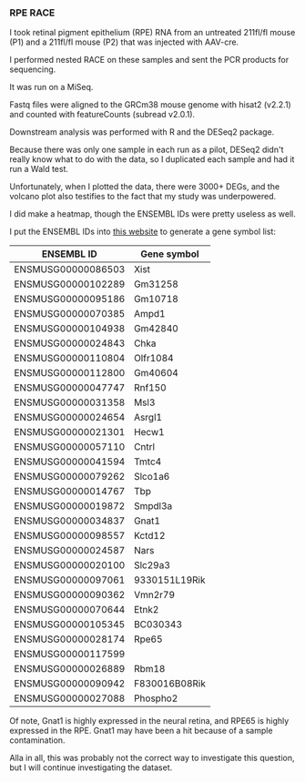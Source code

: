 ### RPE RACE

I took retinal pigment epithelium (RPE) RNA from an untreated 211fl/fl mouse (P1) and a 211fl/fl mouse (P2) that was injected with AAV-cre.

I performed nested RACE on these samples and sent the PCR products for sequencing.

It was run on a MiSeq.

Fastq files were aligned to the GRCm38 mouse genome with hisat2 (v2.2.1) and counted with featureCounts (subread v2.0.1).

Downstream analysis was performed with R and the DESeq2 package.

Because there was only one sample in each run as a pilot, DESeq2 didn't really know what to do with the data, so I duplicated each sample and had it run a Wald test.

Unfortunately, when I plotted the data, there were 3000+ DEGs, and the volcano plot also testifies to the fact that my study was underpowered.

I did make a heatmap, though the ENSEMBL IDs were pretty useless as well.

I put the ENSEMBL IDs into [this website](https://biotools.fr/mouse/ensembl_symbol_converter) to generate a gene symbol list:

| ENSEMBL ID         | Gene symbol   |
|--------------------|---------------|
| ENSMUSG00000086503 | Xist          |
| ENSMUSG00000102289 | Gm31258       |
| ENSMUSG00000095186 | Gm10718       |
| ENSMUSG00000070385 | Ampd1         |
| ENSMUSG00000104938 | Gm42840       |
| ENSMUSG00000024843 | Chka          |
| ENSMUSG00000110804 | Olfr1084      |
| ENSMUSG00000112800 | Gm40604       |
| ENSMUSG00000047747 | Rnf150        |
| ENSMUSG00000031358 | Msl3          |
| ENSMUSG00000024654 | Asrgl1        |
| ENSMUSG00000021301 | Hecw1         |
| ENSMUSG00000057110 | Cntrl         |
| ENSMUSG00000041594 | Tmtc4         |
| ENSMUSG00000079262 | Slco1a6       |
| ENSMUSG00000014767 | Tbp           |
| ENSMUSG00000019872 | Smpdl3a       |
| ENSMUSG00000034837 | Gnat1         |
| ENSMUSG00000098557 | Kctd12        |
| ENSMUSG00000024587 | Nars          |
| ENSMUSG00000020100 | Slc29a3       |
| ENSMUSG00000097061 | 9330151L19Rik |
| ENSMUSG00000090362 | Vmn2r79       |
| ENSMUSG00000070644 | Etnk2         |
| ENSMUSG00000105345 | BC030343      |
| ENSMUSG00000028174 | Rpe65         |
| ENSMUSG00000117599 |               |
| ENSMUSG00000026889 | Rbm18         |
| ENSMUSG00000090942 | F830016B08Rik |
| ENSMUSG00000027088 | Phospho2      |

Of note, Gnat1 is highly expressed in the neural retina, and RPE65 is highly expressed in the RPE. Gnat1 may have been a hit because of a sample contamination.

Alla in all, this was probably not the correct way to investigate this question, but I will continue investigating the dataset.